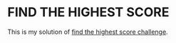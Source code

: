 # FIND THE HIGHEST SCORE

This is my solution of [find the highest score challenge](https://www.codeeval.com/open_challenges/208/).
